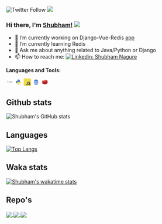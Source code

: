 ![Twitter Follow](https://img.shields.io/twitter/follow/shubham_nagure?style=social)
![](https://visitor-badge.glitch.me/badge?page_id=ShubhamNagure.ShubhamNagure)

### Hi there, I'm [Shubham!](https://shubhamnagure.github.io) <img src="https://media.giphy.com/media/hvRJCLFzcasrR4ia7z/giphy.gif" width="25px">


- 🔭 I’m currently working on Django-Vue-Redis [app](http://139.59.11.162/)
- 🌱 I’m currently learning Redis
- 💬 Ask me about anything related to Java/Python or Django
- 📫 How to reach me: [![Linkedin: Shubham Nagure](https://img.shields.io/badge/-Shubham-blue?style=flat-square&logo=Linkedin&logoColor=white&link=https://www.linkedin.com/in/shubham-nagure/)](https://www.linkedin.com/in/shubham-nagure/)


**Languages and Tools:**  

<code><img height="20" src="https://raw.githubusercontent.com/github/explore/80688e429a7d4ef2fca1e82350fe8e3517d3494d/topics/java/java.png"></code>
<code><img height="20" src="https://raw.githubusercontent.com/github/explore/80688e429a7d4ef2fca1e82350fe8e3517d3494d/topics/python/python.png"></code>
<code><img height="20" src="https://raw.githubusercontent.com/github/explore/5c058a388828bb5fde0bcafd4bc867b5bb3f26f3/topics/javascript/javascript.png"></code>
<code><img height="20" src="https://raw.githubusercontent.com/github/explore/80688e429a7d4ef2fca1e82350fe8e3517d3494d/topics/sql/sql.png"></code>
<code><img height="20" src="https://raw.githubusercontent.com/github/explore/80688e429a7d4ef2fca1e82350fe8e3517d3494d/topics/redis/redis.png"></code>



## Github stats

![Shubham's GitHub stats](https://github-readme-stats.vercel.app/api?username=ShubhamNagure&show_icons=true&theme=dark)


## Languages

[![Top Langs](https://github-readme-stats.vercel.app/api/top-langs/?username=ShubhamNagure&theme=dark)](https://github.com/anuraghazra/github-readme-stats)


## Waka stats

[![Shubham's wakatime stats](https://github-readme-stats.vercel.app/api/wakatime?username=73e10ca7-59ba-4fc9-b483-57ef2f6afc5b&theme=dark)](https://github.com/anuraghazra/github-readme-stats)


## Repo's

<a href="https://github.com/ShubhamNagure/BhavCopy-Report-Analysis">
  <img align="center" src="https://github-readme-stats.vercel.app/api/pin/?username=ShubhamNagure&repo=BhavCopy-Report-Analysis&theme=dark" />
</a>


<a href="https://github.com/ShubhamNagure/Working-with-TwitterAPI">
  <img align="center" src="https://github-readme-stats.vercel.app/api/pin/?username=ShubhamNagure&repo=Working-with-TwitterAPI&theme=dark" />
</a>

<a href="https://github.com/ShubhamNagure/speech-recognition-based-task-automation-system/tree/master">
  <img align="center" src="https://github-readme-stats.vercel.app/api/pin/?username=ShubhamNagure&repo=speech-recognition-based-task-automation-system&theme=dark" />
</a>

